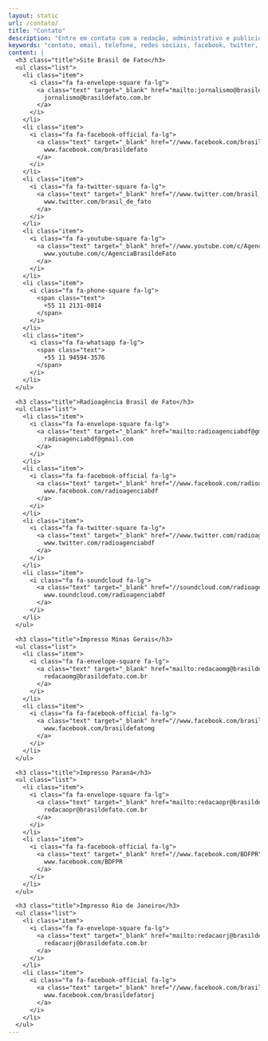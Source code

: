 ```yaml
---
layout: static
url: /contato/
title: "Contato"
description: "Entre em contato com a redação, administrativo e publicidade do site e dos jornais regionais."
keywords: "contato, email, telefone, redes sociais, facebook, twitter, youtube"
content: |
  <h3 class="title">Site Brasil de Fato</h3>
  <ul class="list">
    <li class="item">
      <i class="fa fa-envelope-square fa-lg">
        <a class="text" target="_blank" href="mailto:jornalismo@brasildefato.com.br">
          jornalismo@brasildefato.com.br
        </a>
      </i>
    </li>
    <li class="item">
      <i class="fa fa-facebook-official fa-lg">
        <a class="text" target="_blank" href="//www.facebook.com/brasildefato">
          www.facebook.com/brasildefato
        </a>
      </i>
    </li>
    <li class="item">
      <i class="fa fa-twitter-square fa-lg">
        <a class="text" target="_blank" href="//www.twitter.com/brasil_de_fato">
          www.twitter.com/brasil_de_fato
        </a>
      </i>
    </li>
    <li class="item">
      <i class="fa fa-youtube-square fa-lg">
        <a class="text" target="_blank" href="//www.youtube.com/c/AgenciaBrasildeFato">
          www.youtube.com/c/AgenciaBrasildeFato
        </a>
      </i>
    </li>
    <li class="item">
      <i class="fa fa-phone-square fa-lg">
        <span class="text">
          +55 11 2131-0814
        </span>
      </i>
    </li>
    <li class="item">
      <i class="fa fa-whatsapp fa-lg">
        <span class="text">
          +55 11 94594-3576
        </span>
      </i>
    </li>
  </ul>

  <h3 class="title">Radioagência Brasil de Fato</h3>
  <ul class="list">
    <li class="item">
      <i class="fa fa-envelope-square fa-lg">
        <a class="text" target="_blank" href="mailto:radioagenciabdf@gmail.com">
          radioagenciabdf@gmail.com
        </a>
      </i>
    </li>
    <li class="item">
      <i class="fa fa-facebook-official fa-lg">
        <a class="text" target="_blank" href="//www.facebook.com/radioagenciabdf">
          www.facebook.com/radioagenciabdf
        </a>
      </i>
    </li>
    <li class="item">
      <i class="fa fa-twitter-square fa-lg">
        <a class="text" target="_blank" href="//www.twitter.com/radioagenciabdf">
          www.twitter.com/radioagenciabdf
        </a>
      </i>
    </li>
    <li class="item">
      <i class="fa fa-soundcloud fa-lg">
        <a class="text" target="_blank" href="//soundcloud.com/radioagenciabdf">
          www.soundcloud.com/radioagenciabdf
        </a>
      </i>
    </li>
  </ul>

  <h3 class="title">Impresso Minas Gerais</h3>
  <ul class="list">
    <li class="item">
      <i class="fa fa-envelope-square fa-lg">
        <a class="text" target="_blank" href="mailto:redacaomg@brasildefato.com.br">
          redacaomg@brasildefato.com.br
        </a>
      </i>
    </li>
    <li class="item">
      <i class="fa fa-facebook-official fa-lg">
        <a class="text" target="_blank" href="//www.facebook.com/brasildefatomg">
          www.facebook.com/brasildefatomg
        </a>
      </i>
    </li>
  </ul>

  <h3 class="title">Impresso Paraná</h3>
  <ul class="list">
    <li class="item">
      <i class="fa fa-envelope-square fa-lg">
        <a class="text" target="_blank" href="mailto:redacaopr@brasildefato.com.br">
          redacaopr@brasildefato.com.br
        </a>
      </i>
    </li>
    <li class="item">
      <i class="fa fa-facebook-official fa-lg">
        <a class="text" target="_blank" href="//www.facebook.com/BDFPR">
          www.facebook.com/BDFPR
        </a>
      </i>
    </li>
  </ul>

  <h3 class="title">Impresso Rio de Janeiro</h3>
  <ul class="list">
    <li class="item">
      <i class="fa fa-envelope-square fa-lg">
        <a class="text" target="_blank" href="mailto:redacaorj@brasildefato.com.br">
          redacaorj@brasildefato.com.br
        </a>
      </i>
    </li>
    <li class="item">
      <i class="fa fa-facebook-official fa-lg">
        <a class="text" target="_blank" href="//www.facebook.com/brasildefatorj">
          www.facebook.com/brasildefatorj
        </a>
      </i>
    </li>
  </ul>
---
```

